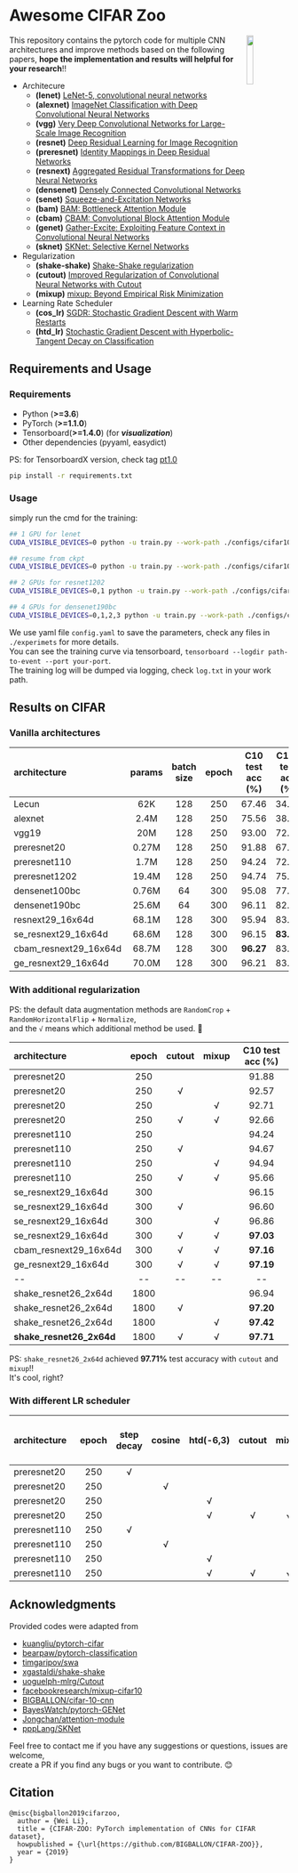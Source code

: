 # Awesome CIFAR Zoo  

<img src="https://user-images.githubusercontent.com/7837172/44953557-0fb54e80-aec9-11e8-9d38-2388bc70c5c5.png" width=15% align="right" /> 

This repository contains the pytorch code for multiple CNN architectures and improve methods based on the following papers, **hope the implementation and results will helpful for your research**!!

- Architecure
  - **(lenet)** [LeNet-5, convolutional neural networks](http://yann.lecun.com/exdb/lenet/)
  - **(alexnet)** [ImageNet Classification with Deep Convolutional Neural Networks](https://papers.nips.cc/paper/4824-imagenet-classification-with-deep-convolutional-neural-networks)
  - **(vgg)** [Very Deep Convolutional Networks for Large-Scale Image Recognition](https://arxiv.org/abs/1409.1556)
  - **(resnet)** [Deep Residual Learning for Image Recognition](https://arxiv.org/abs/1512.03385)
  - **(preresnet)** [Identity Mappings in Deep Residual Networks](https://arxiv.org/abs/1603.05027)
  - **(resnext)** [Aggregated Residual Transformations for Deep Neural Networks](https://arxiv.org/abs/1611.05431)
  - **(densenet)** [Densely Connected Convolutional Networks](https://arxiv.org/abs/1608.06993)
  - **(senet)** [Squeeze-and-Excitation Networks](https://arxiv.org/abs/1709.01507)
  - **(bam)** [BAM: Bottleneck Attention Module](https://arxiv.org/abs/1807.06514)
  - **(cbam)** [CBAM: Convolutional Block Attention Module](https://arxiv.org/abs/1807.06521)
  - **(genet)** [Gather-Excite: Exploiting Feature Context in Convolutional Neural Networks](https://arxiv.org/abs/1810.12348)
  - **(sknet)** [SKNet: Selective Kernel Networks](https://arxiv.org/abs/1903.06586)
- Regularization
  - **(shake-shake)** [Shake-Shake regularization](https://arxiv.org/abs/1705.07485)
  - **(cutout)** [Improved Regularization of Convolutional Neural Networks with Cutout](https://arxiv.org/abs/1708.04552)
  - **(mixup)** [mixup: Beyond Empirical Risk Minimization](https://arxiv.org/abs/1710.09412)
- Learning Rate Scheduler
  - **(cos_lr)** [SGDR: Stochastic Gradient Descent with Warm Restarts](https://arxiv.org/abs/1608.03983)
  - **(htd_lr)** [Stochastic Gradient Descent with Hyperbolic-Tangent Decay on Classification](https://arxiv.org/abs/1806.01593)


## Requirements and Usage 

### Requirements

- Python (**>=3.6**)
- PyTorch (**>=1.1.0**)
- Tensorboard(**>=1.4.0**) (for ***visualization***)
- Other dependencies (pyyaml, easydict)

PS: for TensorboardX version, check  tag [pt1.0](https://github.com/BIGBALLON/CIFAR-ZOO/releases/tag/pt1.0)


```bash
pip install -r requirements.txt
```

### Usage 

simply run the cmd for the training:

```bash
## 1 GPU for lenet
CUDA_VISIBLE_DEVICES=0 python -u train.py --work-path ./configs/cifar10/lenet

## resume from ckpt
CUDA_VISIBLE_DEVICES=0 python -u train.py --work-path ./configs/cifar10/lenet --resume

## 2 GPUs for resnet1202
CUDA_VISIBLE_DEVICES=0,1 python -u train.py --work-path ./configs/cifar10/preresnet1202

## 4 GPUs for densenet190bc
CUDA_VISIBLE_DEVICES=0,1,2,3 python -u train.py --work-path ./configs/cifar10/densenet190bc
``` 

We use yaml file ``config.yaml`` to save the parameters, check any files in `./experimets` for more details.  
You can see the training curve via tensorboard, ``tensorboard --logdir path-to-event --port your-port``.  
The training log will be dumped via logging, check ``log.txt`` in your work path.


## Results on CIFAR

### Vanilla architectures

| architecture          | params | batch size | epoch | C10 test acc (%) | C100 test acc (%) |
| :-------------------- | :----: | :--------: | :---: | :--------------: | :---------------: |
| Lecun                 |  62K   |    128     |  250  |      67.46       |       34.10       |
| alexnet               |  2.4M  |    128     |  250  |      75.56       |       38.67       |
| vgg19                 |  20M   |    128     |  250  |      93.00       |       72.07       |
| preresnet20           | 0.27M  |    128     |  250  |      91.88       |       67.03       |
| preresnet110          |  1.7M  |    128     |  250  |      94.24       |       72.96       |
| preresnet1202         | 19.4M  |    128     |  250  |      94.74       |       75.28       |
| densenet100bc         | 0.76M  |     64     |  300  |      95.08       |       77.55       |
| densenet190bc         | 25.6M  |     64     |  300  |      96.11       |       82.59       |
| resnext29_16x64d      | 68.1M  |    128     |  300  |      95.94       |       83.18       |
| se_resnext29_16x64d   | 68.6M  |    128     |  300  |      96.15       |     **83.65**     |
| cbam_resnext29_16x64d | 68.7M  |    128     |  300  |    **96.27**     |       83.62       |
| ge_resnext29_16x64d   | 70.0M  |    128     |  300  |      96.21       |       83.57       |


### With additional regularization


PS: the default data augmentation methods are ``RandomCrop`` + ``RandomHorizontalFlip`` + ``Normalize``,   
and the ``√`` means which additional method be used. :cake:

| architecture             | epoch | cutout | mixup | C10 test acc (%) |
| :----------------------- | :---: | :----: | :---: | :--------------: |
| preresnet20              |  250  |        |       |      91.88       |
| preresnet20              |  250  |   √    |       |      92.57       |
| preresnet20              |  250  |        |   √   |      92.71       |
| preresnet20              |  250  |   √    |   √   |      92.66       |
| preresnet110             |  250  |        |       |      94.24       |
| preresnet110             |  250  |   √    |       |      94.67       |
| preresnet110             |  250  |        |   √   |      94.94       |
| preresnet110             |  250  |   √    |   √   |      95.66       |
| se_resnext29_16x64d      |  300  |        |       |      96.15       |
| se_resnext29_16x64d      |  300  |   √    |       |      96.60       |
| se_resnext29_16x64d      |  300  |        |   √   |      96.86       |
| se_resnext29_16x64d      |  300  |   √    |   √   |    **97.03**     |
| cbam_resnext29_16x64d    |  300  |   √    |   √   |    **97.16**     |
| ge_resnext29_16x64d      |  300  |   √    |   √   |    **97.19**     |
| --                       |  --   |   --   |  --   |        --        |
| shake_resnet26_2x64d     | 1800  |        |       |      96.94       |
| shake_resnet26_2x64d     | 1800  |   √    |       |    **97.20**     |
| shake_resnet26_2x64d     | 1800  |        |   √   |    **97.42**     |
| **shake_resnet26_2x64d** | 1800  |   √    |   √   |    **97.71**     |

PS: ``shake_resnet26_2x64d`` achieved **97.71%** test accuracy with ``cutout`` and ``mixup``!!    
It's cool, right?  
 
### With different LR scheduler

| architecture | epoch | step decay | cosine | htd(-6,3) | cutout | mixup | C10 test acc (%) |
| :----------- | :---: | :--------: | :----: | :-------: | :----: | :---: | :--------------: |
| preresnet20  |  250  |     √      |        |           |        |       |      91.88       |
| preresnet20  |  250  |            |   √    |           |        |       |      92.13       |
| preresnet20  |  250  |            |        |     √     |        |       |      92.44       |
| preresnet20  |  250  |            |        |     √     |   √    |   √   |    **93.30**     |
| preresnet110 |  250  |     √      |        |           |        |       |      94.24       |
| preresnet110 |  250  |            |   √    |           |        |       |      94.48       |
| preresnet110 |  250  |            |        |     √     |        |       |      94.82       |
| preresnet110 |  250  |            |        |     √     |   √    |   √   |    **95.88**     |


## Acknowledgments

Provided codes were adapted from

- [kuangliu/pytorch-cifar](https://github.com/kuangliu/pytorch-cifar)
- [bearpaw/pytorch-classification](https://github.com/bearpaw/pytorch-classification)
- [timgaripov/swa](https://github.com/timgaripov/swa)
- [xgastaldi/shake-shake](https://github.com/xgastaldi/shake-shake)
- [uoguelph-mlrg/Cutout](https://github.com/uoguelph-mlrg/Cutout)
- [facebookresearch/mixup-cifar10](https://github.com/facebookresearch/mixup-cifar10)
- [BIGBALLON/cifar-10-cnn](https://github.com/BIGBALLON/cifar-10-cnn)
- [BayesWatch/pytorch-GENet](https://github.com/BayesWatch/pytorch-GENet/)
- [Jongchan/attention-module](https://github.com/Jongchan/attention-module)
- [pppLang/SKNet](https://github.com/pppLang/SKNet)


Feel free to contact me if you have any suggestions or questions, issues are welcome,   
create a PR if you find any bugs or you want to contribute. :blush:     



## Citation

```
@misc{bigballon2019cifarzoo,
  author = {Wei Li},
  title = {CIFAR-ZOO: PyTorch implementation of CNNs for CIFAR dataset},
  howpublished = {\url{https://github.com/BIGBALLON/CIFAR-ZOO}},
  year = {2019}
}
```
